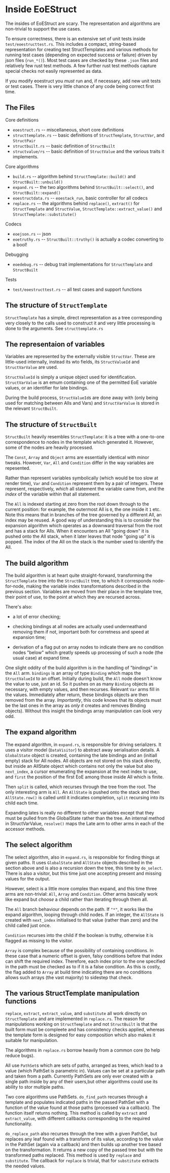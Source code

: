# Inside EoEStruct

The insides of EoEStruct are scary. The representation and algorithms are non-trivial to support the use cases.

To ensure correctness, there is an extensive set of unit tests inside `test/eoestructtest.rs`. This includes a compact, string-based representation for creating test StructTemplates and various methods for running test cases (depending on expected success or failure) driven by json files (`run_*()`). Most test cases are checked by these `.json` files and relatively few rust test methods. A few further rust test methods capture special checks not easily represented as data.

If you modify eoestruct you *must* run and, if necessary, add new unit tests or test cases. There is very little chance of any code being correct first time.

## The Files

Core definitions

* `eoestruct.rs` -- miscellaneous, short core definitions
* `structtemplate.rs` -- basic definitions of `StructTemplate`, `StructVar`, and `StructPair`
* `structbuilt.rs` -- basic definition of `StructBuilt`
* `structvalue/rs` -- basic definition of `StructValue` and the various traits it implements.

Core algorithms

* `build.rs` -- algorithm behind `StructTemplate::build()` and `StructBuilt::unbuild()`
* `expand.rs` -- the two algorithms behind `StructBuilt::select()`, and `StructBuilt::expand()`
* `eoestructdata.rs` -- `eoestack_run`, basic controller for all codecs
* `replace.rs` -- the algorithms behind `replace()`, `extract()` for `StructTemplate` and `StructValue`, `StructTemplate::extract_value()` and `StructTemplate::substitute()`

Codecs

* `eoejson.rs` -- json
* `eoetruthy.rs` -- `StructBuilt::truthy()` is actually a codec converting to a bool!

Debugging

* `eoedebug.rs` -- debug trait implementations for `StructTemplate` and `StructBuilt`

Tests

* `test/eoestructtest.rs` -- all test cases and support functions

## The structure of `StructTemplate`

`StructTemplate` has a simple, direct representation as a tree corresponding very closely to the calls used to construct it and very little processing is done to the arguments. See `structtemplate.rs`

## The representaion of variables

Variables are represented by the externally visible `StructVar`. These are little-used internally, instead its wto fields, its `StructValueId` and `StructVarValue` are used.

`StructValueId` is simply a unique object used for identification. `StructVarValue` is an emum containing one of the permitted EoE variable values, or an identifier for late bindings.

During the build process, `StructValueId`s are done away with (only being used for matching between Alls and Vars) and `StructVarValue` is stored in the relevant `StructBuilt`.

## The structure of `StructBuilt`

`StructBuilt` heavily resembles `StructTemplate`: it is a tree with a one-to-one correspondence to nodes in the template which generated it. However, some of the nodes are heavily processed.

The `Const`, `Array` and `Object` arms are essentially identical with minor tweaks. However, `Var`, `All` and `Condition` differ in the way variables are repesented.

Rather than represent variables symbolically (which would be too slow at render time), `Var` and `Condition` represent them by a pair of integers. These represent, respectively, *which* all statement the variable came from, and the *index* of the variable within that all statement.

The `All` is indexed starting at zero from the root down through to the current position: for example, the outermost All is `0`, the one inside it `1` etc. Note this means that in branches of the tree governed by a different All, an index may be reused. A good way of understanding this is to consider the expansion algorithm which operates as a downward traversal from the root and has a stack for Alls. When it encounters an All "going down" it is pushed onto the All stack, when it later leaves that node "going up" it is popped. The index of the All on the stack is the number used to identify the All.

## The build algorithm

The build algorithm is at heart quite straight-forward, transforming the `StructTemplate` tree into the `StructBuilt` tree, to which it corresponds node-for-node, making the variable index transformations described in the previous section. Variables are moved from their place in the template tree, their point of use, to the point at which they are recursed across.

There's also: 

* a lot of error checking; 

* checking bindings at all nodes are actually used underneathand removing them if not, important both for corretness and speed at expansion time;

* derivation of a flag put on array nodes to indicate there are no condition nodes "below" which greatly speeds up processing of such a node (the usual case) at expand time.

One slight oddity of the build algorithm is in the handling of "bindings" in the `All` arm. `bindings` is an array of type `Binding` which maps the `StructValueId` to an offset. Initially during build, the `All` node doesn't know the value to use, just an id. So it pushes on as many `Binding` objects as necessary, with empty values, and then recurses. Relevant `Var` arms fill in the values. Immediately after return, these bindings objects are then removed from the array. *Importantly*, this code knows that its objects must be the last ones in the array as *only it* creates and removes Binding objects). Without this insight the bindings array manipulation can look very odd.

## The expand algorithm

The expand algorithm, in `expand.rs`, is responsible for driving serializers. It uses a visitor model (`DataVisitor`) to abstract away serialisation details. A `GlobalState` object is created, containing the late bindings and an (initiall empty) stack for All nodes. All objects are not stored on this stack directly, but inside an AllState object which contains not only the value but also `next_index`, a cursor enumerating the expansion at the next index to use, and `first` the position of the first EoE among those inside All which is finite.

Then `split` is called, which recurses through the tree from the root. The only interesting arm is `All`. An `AllState` is pushed onto the stack and then `AllState.row()` is called until it indicates completion, `split` recursing into its child each time.

Expanding lates is really no different to other variables except that they must be pulled from the GlobalState rather than the tree. An internal method in StructVarValue, `resolve()` maps the Late arm to other arms in each of the accessor methods.

## The select algorithm

The select algorithm, also in `expand.rs`, is responsible for finding things at given paths. It uses `GlobalState` and `AllState` objects described in the section above and is also a recursion down the tree, this time by `do_select`. There is also a visitor, but this time just one accepting present and missing values for the output.

However, select is a little more complex than expand, and this time three arms are non-trivial: `All`, `Array` and `Condition`. Other arms basically work like expand but *choose* a child rather than iterating through them all.

The `All` branch behaviour depends on the path. If `"*"`, it works like the expand algorithm, looping through child nodes. If an integer, the `AllState` is created with `next_index` initialised to that value (rather than zero) and the child called just once.

`Condition` recurses into the child if the boolean is truthy, otherwise it is flagged as missing to the visitor.

`Array` is complex because of the possibility of containing conditions. In these case that a numeric offset is given, falsy conditions before that index can shift the required index. Therefore, each index prior to the one specified in the path must be checked as to if it is a false condition. As this is costly, the flag added to `Array` at build time indicating there are no conditions allows such arrays (the vast majority) to sidestep that check.

## The various StructTemplate manipulation functions

`replace`, `extract`, `extract_value`, and `substitute` all work directly on `StructTemplate` and are implemented in `replace.rs`. The reason for manipulations working on `StructTemplate` and not `StructBuilt` is that the built form must be compleete and has consistency checks applied, whereas the template form is designed for easy composition which also makes it suitable for manipulation.

The algorithms in `replace.rs` borrow heavily from a common core (to help reduce bugs).

All use `PathSet`s which are sets of paths, arranged as trees, which lead to a value (which PathSet is parametric in). Values can be set at a particular path and taken from a path. Currently PathSets are only ever created with a single path inside by any of their users,but other algorithms could use its ability to stor multiple paths.

Two core algorithms use PathSets. `do_find_path` recurses through a template and populates indicated paths in the passed PathSet with a function of the value found at those paths (processed via a callback). The function itself returns nothing. This method is called by `extract` and `extract_value`, with different callbacks corresponding to the required functionality.

`do_replace_path` also recurses through the tree with a given PathSet, but replaces any leaf found with a transform of its value, according to the value in the PathSet (again via a callback) and then builds up another tree based on the transformation. It returns a new copy of the passed tree but with the transformed paths replaced. This method is used by `replace` and `substitute`. The callback for `replace` is trivial, that for `substitute` extracts the needed values.
